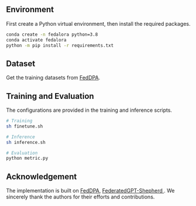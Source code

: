## Environment
First create a Python virtual environment, then install the required packages.

```bash
conda create -n fedalora python=3.8
conda activate fedalora
python -m pip install -r requirements.txt
```

## Dataset
Get the training datasets from [FedDPA](https://github.com/Lydia-yang/FedDPA/).


## Training and Evaluation

The configurations are provided in the training and inference scripts.

```bash
# Training
sh finetune.sh

# Inference
sh inference.sh

# Evaluation
python metric.py
```

## Acknowledgement
The implementation is built on [FedDPA](https://github.com/Lydia-yang/FedDPA/), [FederatedGPT-Shepherd
](https://github.com/JayZhang42/FederatedGPT-Shepherd/). We sincerely thank the authors for their efforts and contributions.
